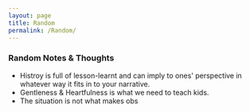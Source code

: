 ```yaml
---
layout: page
title: Random
permalink: /Random/
---
```


### Random Notes & Thoughts

- Histroy is full of lesson-learnt and can imply to ones' perspective in whatever way it fits in to your narrative.
- Gentleness & Heartfulness is what we need to teach kids. 
- The situation is not what makes obs

